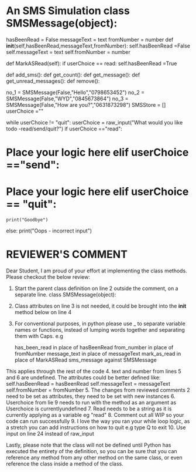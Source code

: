 # An SMS Simulation class SMSMessage(object):

hasBeenRead = False messageText = text fromNumber = number
def __init__(self,hasBeenRead,messageText,fromNumber):
    self.hasBeenRead =False self.messageText = text
    self.fromNumber = number
    
def MarkASRead(self):
    if userChoice == read:
        self.hasBeenRead =True
        
def add_sms():
def get_count():
def get_message():
def get_unread_messages():
def remove():
    
no_1 = SMSMessage(False,"Hello","0798653452")
no_2 = SMSMessage(False,"WYD","0845673864")
no_3 = SMSMessage(False,"How are you?","0631873298")
SMSStore = [] userChoice =""

while userChoice != "quit":
    userChoice = raw_input("What would you like todo -read/send/quit?")
    if userChoice =="read":     
# Place your logic here elif userChoice =="send": 
# Place your logic here elif userChoice == "quit":
    print("Goodbye")
else:
    print("Oops - incorrect input")

# REVIEWER'S COMMENT
Dear Student,
I am proud of your effort at implementing the class methods. Please checkout the below review:

1. Start the parent class definition on line 2 outside the comment, on a separate line.
    class SMSMessage(object):
2. Class attributes on line 3 is not needed, it could be brought into the __init__ method below on line 4
3. For conventional purposes, in python please use _ to separate variable names or functions, instead of lumping words together and separating them with Caps. e.g 

    has_been_read in place of hasBeenRead
    from_number in place of fromNumber
    message_text in place of messageText
    mark_as_read in place of MarkASRead
    sms_message against SMSMessage 

This applies through the rest of the code
4. text and number from lines 5 and 6 are undefined. The attributes could be better defined like:
    self.hasBeenRead = hasBeenRead
    self.messageText = messageText
    self.fromNumber = fromNumber
5. The changes from reviewed comments 2 need to be set as attributes, they need to be set with new instances
6. Userchoice from lie 9 needs to run with the method as an argument as Userchoice is currentlyundefined
7. Read needs to be a string as it is currently applying as a variable eg "read"
8. Comment out all WIP so your code can run successfully
9. I love the way you ran your while loop logic, as a stretch you can add instructions on how to quit e.g type Q to exit
10. Use input on line 24 instead of raw_input

Lastly, please note that the class will not be defined until Python has executed the entirety of the definition, so you can be sure that you can reference any method from any other method on the same class, or even reference the class inside a method of the class.